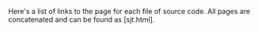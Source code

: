 Here's a list of links to the page for each file of source code. All pages are concatenated and can be found as [sjt.html].

